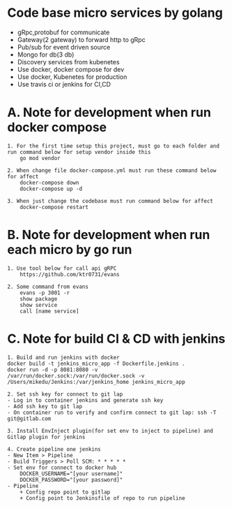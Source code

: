 # Code base micro services by golang

- gRpc,protobuf for communicate
- Gateway(2 gateway) to forward http to gRpc
- Pub/sub for event driven source
- Mongo for db(3 db)
- Discovery services from kubenetes
- Use docker, docker compose for dev
- Use docker, Kubenetes for production
- Use travis ci or jenkins for CI,CD

# A. Note for development when run docker compose

    1. For the first time setup this project, must go to each folder and run command below for setup vendor inside this
        go mod vendor
    
    2. When change file docker-compose.yml must run these command below for affect
        docker-compose down
        docker-compose up -d
    
    3. When just change the codebase must run command below for affect
        docker-compose restart

# B. Note for development when run each micro by go run
    
    1. Use tool below for call api gRPC
        https://github.com/ktr0731/evans
        
    2. Some command from evans
        evans -p 3001 -r
        show package
        show service
        call [name service]
    
# C. Note for build CI & CD with jenkins
    1. Build and run jenkins with docker
    docker build -t jenkins_micro_app -f Dockerfile.jenkins .
    docker run -d -p 8081:8080 -v /var/run/docker.sock:/var/run/docker.sock -v /Users/mikedu/Jenkins:/var/jenkins_home jenkins_micro_app
    
    2. Set ssh key for connect to git lap
    - Log in to container jenkins and generate ssh key
    - Add ssh key to git lap
    - On container run to verify and confirm connect to git lap: ssh -T git@gitlab.com
    
    3. Install EnvInject plugin(for set env to inject to pipeline) and Gitlap plugin for jenkins
    
    4. Create pipeline one jenkins
    - New Item > Pipeline
    - Build Triggers > Poll SCM: * * * * *
    - Set env for connect to docker hub
        DOCKER_USERNAME="[your username]"
        DOCKER_PASSWORD="[your password]"
    - Pipeline 
        + Config repo point to gitlap
        + Config point to Jenkinsfile of repo to run pipeline
   